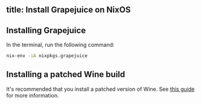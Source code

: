 title: Install Grapejuice on NixOS
---
## Installing Grapejuice

In the terminal, run the following command:

```sh
nix-env -iA nixpkgs.grapejuice
```

## Installing a patched Wine build

It's recommended that you install a patched version of Wine. See [this guide](../Guides/Installing-Wine)
for more information.
